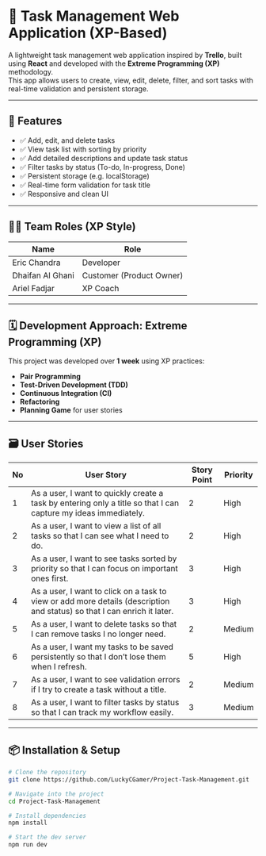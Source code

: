 # 📝 Task Management Web Application (XP-Based)

A lightweight task management web application inspired by **Trello**, built using **React** and developed with the **Extreme Programming (XP)** methodology.  
This app allows users to create, view, edit, delete, filter, and sort tasks with real-time validation and persistent storage.

---

## 🚀 Features

- ✅ Add, edit, and delete tasks
- ✅ View task list with sorting by priority
- ✅ Add detailed descriptions and update task status
- ✅ Filter tasks by status (To-do, In-progress, Done)
- ✅ Persistent storage (e.g. localStorage)
- ✅ Real-time form validation for task title
- ✅ Responsive and clean UI

---

## 🧑‍💻 Team Roles (XP Style)

| Name              | Role                |
|-------------------|---------------------|
| Eric Chandra      | Developer           |
| Dhaifan Al Ghani  | Customer (Product Owner) |
| Ariel Fadjar      | XP Coach            |

---

## 🗓️ Development Approach: Extreme Programming (XP)

This project was developed over **1 week** using XP practices:

- **Pair Programming**
- **Test-Driven Development (TDD)**
- **Continuous Integration (CI)**
- **Refactoring**
- **Planning Game** for user stories

---

## 🗃️ User Stories

| No | User Story | Story Point | Priority |
|----|------------|-------------|----------|
| 1  | As a user, I want to quickly create a task by entering only a title so that I can capture my ideas immediately. | 2 | High |
| 2  | As a user, I want to view a list of all tasks so that I can see what I need to do. | 2 | High |
| 3  | As a user, I want to see tasks sorted by priority so that I can focus on important ones first. | 3 | High |
| 4  | As a user, I want to click on a task to view or add more details (description and status) so that I can enrich it later. | 3 | High |
| 5  | As a user, I want to delete tasks so that I can remove tasks I no longer need. | 2 | Medium |
| 6  | As a user, I want my tasks to be saved persistently so that I don’t lose them when I refresh. | 5 | High |
| 7  | As a user, I want to see validation errors if I try to create a task without a title. | 2 | Medium |
| 8  | As a user, I want to filter tasks by status so that I can track my workflow easily. | 3 | Medium |

---

## 📦 Installation & Setup

```bash
# Clone the repository
git clone https://github.com/LuckyCGamer/Project-Task-Management.git

# Navigate into the project
cd Project-Task-Management

# Install dependencies
npm install

# Start the dev server
npm run dev